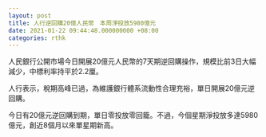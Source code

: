 ```yaml
---
layout: post
title: 人行逆回購20億人民幣　本周淨投放5980億元
date: 2021-01-22 09:44:48.000000000 +08:00
categories: rthk
---
```


人民銀行公開市場今日開展20億元人民幣的7天期逆回購操作，規模比前3日大幅減少，中標利率持平於2.2厘。

人行表示，稅期高峰已過，為維護銀行體系流動性合理充裕，單日開展20億元逆回購。

今日有20億元逆回購到期，單日零投放零回籠。不過，今個星期淨投放多達5980億元，創近8個月以來單星期新高。
